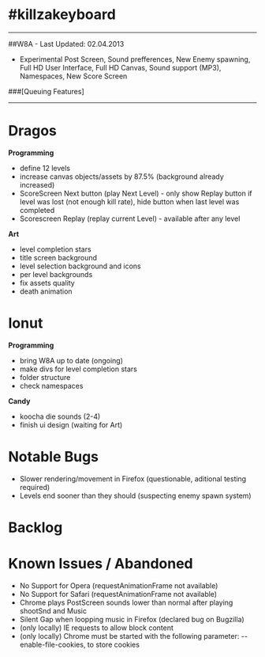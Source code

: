 #killzakeyboard
==============
___

##W8A - Last Updated: 02.04.2013
- Experimental Post Screen, Sound prefferences, New Enemy spawning, Full HD User Interface, Full HD Canvas, Sound support (MP3), Namespaces, New Score Screen

###[Queuing Features]

___

Dragos
======

**Programming**
- define 12 levels
- increase canvas objects/assets by 87.5% (background already increased)
- ScoreScreen Next button (play Next Level) - only show Replay button if level was lost (not enough kill rate), hide button when last level was completed
- Scorescreen Replay (replay current Level) - available after any level

**Art**
- level completion stars
- title screen background
- level selection background and icons
- per level backgrounds
- fix assets quality
- death animation

Ionut
=====

**Programming**
- bring W8A up to date (ongoing)
- make divs for level completion stars
- folder structure
- check namespaces

**Candy**
- koocha die sounds (2-4)
- finish ui design (waiting for Art)

Notable Bugs
====
- Slower rendering/movement in Firefox (questionable, aditional testing required)
- Levels end sooner than they should (suspecting enemy spawn system)

Backlog
=====

Known Issues / Abandoned
=====
- No Support for Opera (requestAnimationFrame not available)
- No Support for Safari (requestAnimationFrame not available)
- Chrome plays PostScreen sounds lower than normal after playing shootSnd and Music
- Silent Gap when loopping music in Firefox (declared bug on Bugzilla)
- (only locally) IE requests to allow block content
- (only locally) Chrome must be started with the following parameter: --enable-file-cookies, to store cookies
